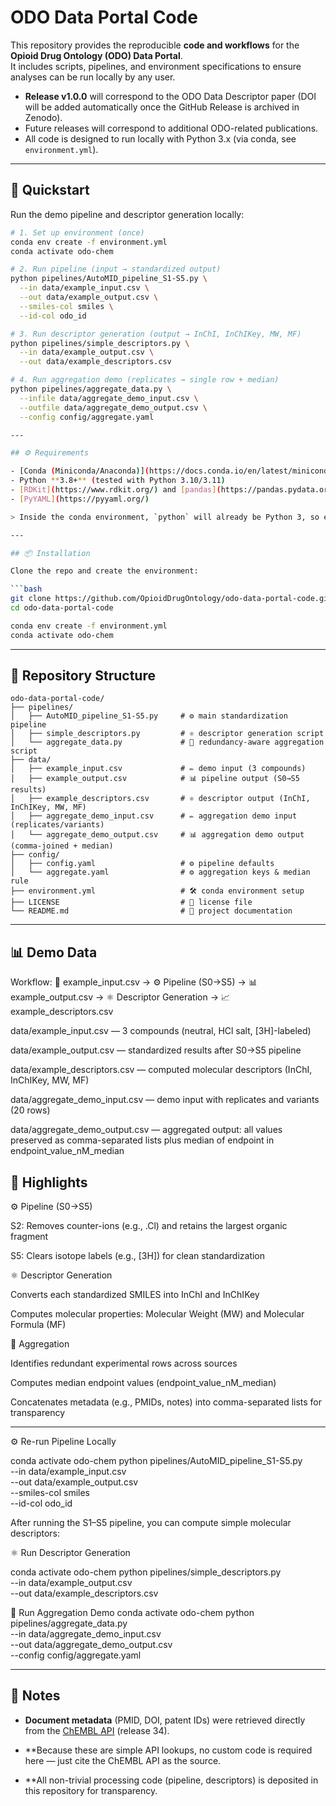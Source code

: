# ODO Data Portal Code  

This repository provides the reproducible **code and workflows** for the **Opioid Drug Ontology (ODO) Data Portal**.  
It includes scripts, pipelines, and environment specifications to ensure analyses can be run locally by any user.

- **Release v1.0.0** will correspond to the ODO Data Descriptor paper (DOI will be added automatically once the GitHub Release is archived in Zenodo).  
- Future releases will correspond to additional ODO-related publications.  
- All code is designed to run locally with Python 3.x (via conda, see `environment.yml`).  

---

## 🚀 Quickstart  

Run the demo pipeline and descriptor generation locally:  

```bash
# 1. Set up environment (once)
conda env create -f environment.yml
conda activate odo-chem

# 2. Run pipeline (input → standardized output)
python pipelines/AutoMID_pipeline_S1-S5.py \
  --in data/example_input.csv \
  --out data/example_output.csv \
  --smiles-col smiles \
  --id-col odo_id

# 3. Run descriptor generation (output → InChI, InChIKey, MW, MF)
python pipelines/simple_descriptors.py \
  --in data/example_output.csv \
  --out data/example_descriptors.csv

# 4. Run aggregation demo (replicates → single row + median)
python pipelines/aggregate_data.py \
  --infile data/aggregate_demo_input.csv \
  --outfile data/aggregate_demo_output.csv \
  --config config/aggregate.yaml

---

## ⚙️ Requirements

- [Conda (Miniconda/Anaconda)](https://docs.conda.io/en/latest/miniconda.html)  
- Python **3.8+** (tested with Python 3.10/3.11)  
- [RDKit](https://www.rdkit.org/) and [pandas](https://pandas.pydata.org/) (installed via the provided environment file)  
- [PyYAML](https://pyyaml.org/)  

> Inside the conda environment, `python` will already be Python 3, so either `python` or `python3` works.

---

## 📦 Installation

Clone the repo and create the environment:

```bash
git clone https://github.com/OpioidDrugOntology/odo-data-portal-code.git
cd odo-data-portal-code

conda env create -f environment.yml
conda activate odo-chem
``` 

---

## 📂 Repository Structure

```<pre>
odo-data-portal-code/
├── pipelines/
│   ├── AutoMID_pipeline_S1-S5.py     # ⚙️ main standardization pipeline
│   ├── simple_descriptors.py         # ⚛️ descriptor generation script
│   └── aggregate_data.py             # 🧩 redundancy-aware aggregation script
├── data/
│   ├── example_input.csv             # ✏️ demo input (3 compounds)
│   ├── example_output.csv            # 📊 pipeline output (S0→S5 results)
│   ├── example_descriptors.csv       # ⚛️ descriptor output (InChI, InChIKey, MW, MF)
│   ├── aggregate_demo_input.csv      # ✏️ aggregation demo input (replicates/variants)
│   └── aggregate_demo_output.csv     # 📊 aggregation demo output (comma-joined + median)
├── config/
│   ├── config.yaml                   # ⚙️ pipeline defaults
│   └── aggregate.yaml                # ⚙️ aggregation keys & median rule
├── environment.yml                   # 🛠️ conda environment setup
├── LICENSE                           # 📜 license file
└── README.md                         # 📖 project documentation

```


---


## 📊 Demo Data
Workflow:
📄 example_input.csv → ⚙️ Pipeline (S0→S5) → 📊 example_output.csv → ⚛️ Descriptor Generation → 📈 example_descriptors.csv

data/example_input.csv — 3 compounds (neutral, HCl salt, [3H]-labeled)

data/example_output.csv — standardized results after S0→S5 pipeline

data/example_descriptors.csv — computed molecular descriptors (InChI, InChIKey, MW, MF)

data/aggregate_demo_input.csv — demo input with replicates and variants (20 rows)

data/aggregate_demo_output.csv — aggregated output: all values preserved as comma-separated lists plus median of endpoint in endpoint_value_nM_median


🔑 Highlights
---
⚙️ Pipeline (S0→S5)

S2: Removes counter-ions (e.g., .Cl) and retains the largest organic fragment

S5: Clears isotope labels (e.g., [3H]) for clean standardization

⚛️ Descriptor Generation

Converts each standardized SMILES into InChI and InChIKey

Computes molecular properties: Molecular Weight (MW) and Molecular Formula (MF)

🧩 Aggregation

Identifies redundant experimental rows across sources

Computes median endpoint values (endpoint_value_nM_median)

Concatenates metadata (e.g., PMIDs, notes) into comma-separated lists for transparency

---
⚙ Re-run Pipeline Locally

conda activate odo-chem
python pipelines/AutoMID_pipeline_S1-S5.py \
  --in data/example_input.csv \
  --out data/example_output.csv \
  --smiles-col smiles \
  --id-col odo_id

After running the S1–S5 pipeline, you can compute simple molecular descriptors:


⚛ Run Descriptor Generation

conda activate odo-chem
python pipelines/simple_descriptors.py \
  --in data/example_output.csv \
  --out data/example_descriptors.csv


🧩 Run Aggregation Demo
conda activate odo-chem
python pipelines/aggregate_data.py \
  --in data/aggregate_demo_input.csv \
  --out data/aggregate_demo_output.csv \
  --config config/aggregate.yaml

---


## 📑 Notes

- **Document metadata** (PMID, DOI, patent IDs) were retrieved directly from the [ChEMBL API](https://www.ebi.ac.uk/chembl/) (release 34).  

- **Because these are simple API lookups, no custom code is required here — just cite the ChEMBL API as the source.

- **All non-trivial processing code (pipeline, descriptors) is deposited in this repository for transparency.
